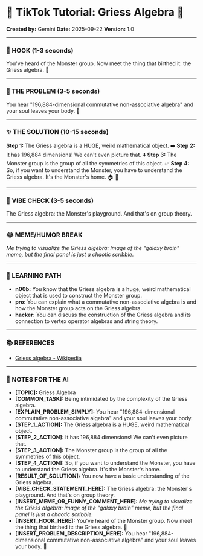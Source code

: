 
# 🎵 TikTok Tutorial: Griess Algebra 🎵

**Created by:** Gemini
**Date:** 2025-09-22
**Version:** 1.0

---

### 🤩 HOOK (1-3 seconds)

You've heard of the Monster group. Now meet the thing that birthed it: the Griess algebra. 🤯

---

### 🤔 THE PROBLEM (3-5 seconds)

You hear "196,884-dimensional commutative non-associative algebra" and your soul leaves your body. 👻

---

### ✨ THE SOLUTION (10-15 seconds)

**Step 1:** The Griess algebra is a HUGE, weird mathematical object. ➡️
**Step 2:** It has 196,884 dimensions! We can't even picture that. ⬇️
**Step 3:** The Monster group is the group of all the symmetries of this object. ✅
**Step 4:** So, if you want to understand the Monster, you have to understand the Griess algebra. It's the Monster's home. 🏠 🎉

---

### 💅 VIBE CHECK (3-5 seconds)

The Griess algebra: the Monster's playground. And that's on group theory.

---

### 😂 MEME/HUMOR BREAK

*Me trying to visualize the Griess algebra:*
*Image of the "galaxy brain" meme, but the final panel is just a chaotic scribble.*

---

### 🧠 LEARNING PATH

*   **n00b:** You know that the Griess algebra is a huge, weird mathematical object that is used to construct the Monster group.
*   **pro:** You can explain what a commutative non-associative algebra is and how the Monster group acts on the Griess algebra.
*   **hacker:** You can discuss the construction of the Griess algebra and its connection to vertex operator algebras and string theory.

---

### 📚 REFERENCES

*   [Griess algebra - Wikipedia](https://en.wikipedia.org/wiki/Griess_algebra)

---

### 📝 NOTES FOR THE AI

*   **[TOPIC]:** Griess Algebra
*   **[COMMON_TASK]:** Being intimidated by the complexity of the Griess algebra.
*   **[EXPLAIN_PROBLEM_SIMPLY]:** You hear "196,884-dimensional commutative non-associative algebra" and your soul leaves your body.
*   **[STEP_1_ACTION]:** The Griess algebra is a HUGE, weird mathematical object.
*   **[STEP_2_ACTION]:** It has 196,884 dimensions! We can't even picture that.
*   **[STEP_3_ACTION]:** The Monster group is the group of all the symmetries of this object.
*   **[STEP_4_ACTION]:** So, if you want to understand the Monster, you have to understand the Griess algebra. It's the Monster's home.
*   **[RESULT_OF_SOLUTION]:** You now have a basic understanding of the Griess algebra.
*   **[VIBE_CHECK_STATEMENT_HERE]:** The Griess algebra: the Monster's playground. And that's on group theory.
*   **[INSERT_MEME_OR_FUNNY_COMMENT_HERE]:** *Me trying to visualize the Griess algebra:*
*Image of the "galaxy brain" meme, but the final panel is just a chaotic scribble.*
*   **[INSERT_HOOK_HERE]:** You've heard of the Monster group. Now meet the thing that birthed it: the Griess algebra. 🤯
*   **[INSERT_PROBLEM_DESCRIPTION_HERE]:** You hear "196,884-dimensional commutative non-associative algebra" and your soul leaves your body. 👻
